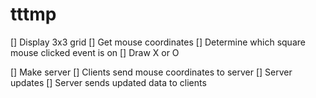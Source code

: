 # tttmp
[] Display 3x3 grid
[] Get mouse coordinates
[] Determine which square mouse clicked event is on
[] Draw X or O

[] Make server
[] Clients send mouse coordinates to server
[] Server updates
[] Server sends updated data to clients